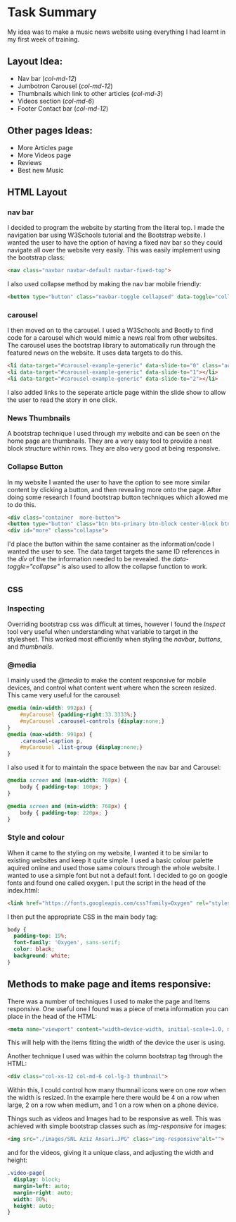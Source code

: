 # Task Summary
My idea was to make a music news website using everything I had learnt in my first week of training.

## Layout Idea:

* Nav bar (*col-md-12*)
* Jumbotron Carousel (*col-md-12*)
* Thumbnails which link to other articles (*col-md-3*)
* Videos section (*col-md-6*)
* Footer Contact bar (*col-md-12*)

## Other pages Ideas:
* More Articles page
* More Videos page
* Reviews
* Best new Music

## HTML Layout

### nav bar
I decided to program the website by starting from the literal top. I made the navigation bar using W3Schools tutorial and the Bootstrap website. I wanted the user to have the option of having a fixed nav bar so they could navigate all over the website very easily. This was easily implement using the bootstrap class:
```HTML
<nav class="navbar navbar-default navbar-fixed-top">
```

I also used collapse method by making the nav bar mobile friendly:
```HTML
<button type="button" class="navbar-toggle collapsed" data-toggle="collapse" data-target="#bs-example-navbar-collapse-1" aria-expanded="false">
```

### carousel

I then moved on to the carousel. I used a W3Schools and Bootly to find code for a carousel which would mimic a news real from other websites. The carousel uses the bootstrap library to automatically run through the featured news on the website. It uses data targets to do this.

```HTML
<li data-target="#carousel-example-generic" data-slide-to="0" class="active"></li>
<li data-target="#carousel-example-generic" data-slide-to="1"></li>
<li data-target="#carousel-example-generic" data-slide-to="2"></li>
```
I also added links to the seperate article page within the slide show to allow the user to read the story in one click.

### News Thumbnails

A bootstrap technique I used through my website and can be seen on the home page are thumbnails. They are a very easy tool to provide a neat block structure within rows. They are also very good at being responsive.

### Collapse Button

In my website I wanted the user to have the option to see more similar content by clicking a button, and then revealing more onto the page. After doing some research I found bootstrap button techniques which allowed me to do this.

```HTML
<div class="container  more-button">
<button type="button" class="btn btn-primary btn-block center-block btn-info" data-toggle="collapse" data-target="#more">Older news...</button>
<div id="more" class="collapse">
```

I'd place the button within the same container as the information/code I wanted the user to see. The data target targets the same ID references in the *div* of the the information needed to be revealed. the *data-toggle="collapse"* is also used to allow the collapse function to work.

## css

### Inspecting

Overriding bootstrap css was difficult at times, however I found the *Inspect* tool very useful when understanding what variable to target in the stylesheet. This worked most efficiently when styling the *navbar*, *buttons*, and *thumbnails*.

### @media
I mainly used the *@media* to make the content responsive for mobile devices, and control what content went where when the screen resized. This came very useful for the carousel:

```css
@media (min-width: 992px) {
	#myCarousel {padding-right:33.3333%;}
	#myCarousel .carousel-controls {display:none;}
}
@media (max-width: 991px) {
	.carousel-caption p,
	#myCarousel .list-group {display:none;}
}
```
I also used it for to maintain the space between the nav bar and Carousel:


```css
@media screen and (max-width: 768px) {
    body { padding-top: 100px; }
}

@media screen and (min-width: 768px) {
    body { padding-top: 220px; }
}
```

### Style and colour
When it came to the styling on my website, I wanted it to be similar to existing websites and keep it quite simple. I used a basic colour palette aquired online and used those same colours through the whole website. I wanted to use a simple font but not a default font. I decided to go on google fonts and found one called oxygen. I put the script in the head of the index.html:
```html
<link href="https://fonts.googleapis.com/css?family=Oxygen" rel="stylesheet">
```
I then put the appropriate CSS in the main body tag:
```css
body {
  padding-top: 19%;
  font-family: 'Oxygen', sans-serif;
  color: black;
  background: white;
}
```

## Methods to make page and items responsive:

There was a number of techniques I used to make the page and Items responsive.
One useful one I found was a piece of meta information you can place in the head of the HTML:
```html
<meta name="viewport" content="width=device-width, initial-scale=1.0, maximum-scale=1.0, user-scalable=no">
```
This will help with the items fitting the width of the device the user is using.

Another technique I used was within the column bootstrap tag through the HTML:

```html
<div class="col-xs-12 col-md-6 col-lg-3 thumbnail">
```
Within this, I could control how many thumnail icons were on one row when the width is resized. In the example here there would be 4 on a row when large, 2 on a row when medium, and 1 on a row when on a phone device.

Things such as videos and Images had to be responsive as well. This was achieved with simple bootstrap classes such as *img-responsive* for images:

```HTML
<img src="./images/SNL Aziz Ansari.JPG" class="img-responsive"alt="">
```
and for the videos, giving it a unique class, and adjusting the width and height:
```CSS
.video-page{
  display: block;
  margin-left: auto;
  margin-right: auto;
  width: 80%;
  height: auto;
}
```
